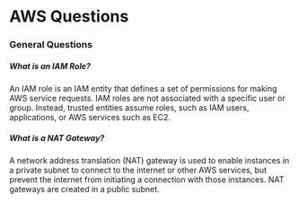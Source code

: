 # AWS Questions

### General Questions

##### What is an IAM Role?
  An IAM role is an IAM entity that defines a set of permissions for making AWS service requests.
  IAM roles are not associated with a specific user or group. Instead, trusted entities assume roles, such as IAM users, applications, or AWS services such as EC2.

##### What is a NAT Gateway?

A network address translation (NAT) gateway is used to enable instances in a private subnet to connect to the internet or other AWS services, but prevent the internet from initiating a connection with those instances. NAT gateways are created in a public subnet.

